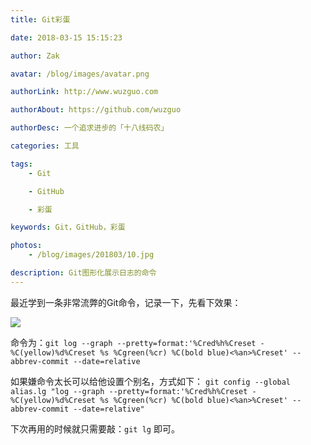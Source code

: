 ```yaml
---
title: Git彩蛋

date: 2018-03-15 15:15:23

author: Zak

avatar: /blog/images/avatar.png

authorLink: http://www.wuzguo.com

authorAbout: https://github.com/wuzguo

authorDesc: 一个追求进步的「十八线码农」

categories: 工具

tags:
	- Git

	- GitHub

	- 彩蛋

keywords: Git，GitHub，彩蛋

photos:
	- /blog/images/201803/10.jpg

description: Git图形化展示日志的命令
---
```



最近学到一条非常流弊的Git命令，记录一下，先看下效果：

![](/blog/images/201803/10.jpg)

命令为：`git log --graph --pretty=format:'%Cred%h%Creset -%C(yellow)%d%Creset %s %Cgreen(%cr) %C(bold blue)<%an>%Creset' --abbrev-commit --date=relative`

如果嫌命令太长可以给他设置个别名，方式如下：
`git config --global alias.lg "log --graph --pretty=format:'%Cred%h%Creset -%C(yellow)%d%Creset %s %Cgreen(%cr) %C(bold blue)<%an>%Creset' --abbrev-commit --date=relative"`

下次再用的时候就只需要敲：`git lg` 即可。